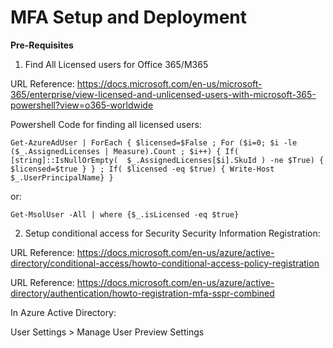 # MFA Setup and Deployment

**Pre-Requisites**

1. Find All Licensed users for Office 365/M365

URL Reference: https://docs.microsoft.com/en-us/microsoft-365/enterprise/view-licensed-and-unlicensed-users-with-microsoft-365-powershell?view=o365-worldwide

Powershell Code for finding all licensed users:

```
Get-AzureAdUser | ForEach { $licensed=$False ; For ($i=0; $i -le ($_.AssignedLicenses | Measure).Count ; $i++) { If( [string]::IsNullOrEmpty(  $_.AssignedLicenses[$i].SkuId ) -ne $True) { $licensed=$true } } ; If( $licensed -eq $true) { Write-Host $_.UserPrincipalName} }
```

or:

```
Get-MsolUser -All | where {$_.isLicensed -eq $true}
```

2. Setup conditional access for Security Security Information Registration:

URL Reference: https://docs.microsoft.com/en-us/azure/active-directory/conditional-access/howto-conditional-access-policy-registration

URL Reference: https://docs.microsoft.com/en-us/azure/active-directory/authentication/howto-registration-mfa-sspr-combined

In Azure Active Directory:

User Settings > Manage User Preview Settings
